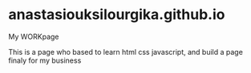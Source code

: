 # anastasiouksilourgika.github.io
My WORKpage


This is a page who based to learn html css javascript, and build a page finaly for my business 
